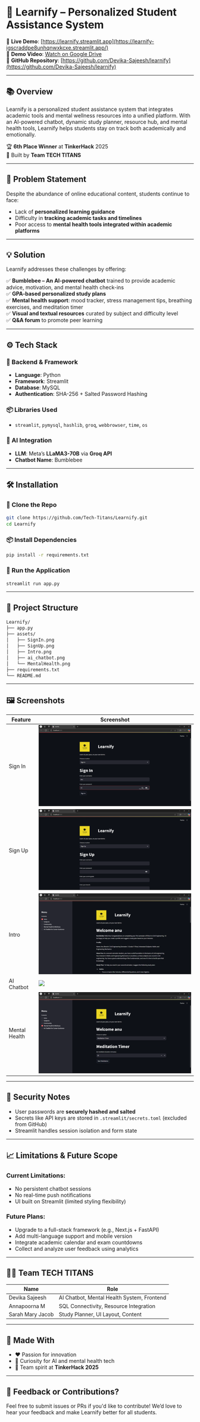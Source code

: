 # 🚀 Learnify – Personalized Student Assistance System

🔗 **Live Demo**: [https://learnify.streamlit.app](https://learnify-igscraddpe8unhqnwxkcxe.streamlit.app/)  
🎥 **Demo Video**: [Watch on Google Drive](https://drive.google.com/file/d/1deFvijQjX2_EC9eVYh-4_IlDn-Iid0n3/view?usp=sharing)  
📁 **GitHub Repository**: [https://github.com/Devika-Sajeesh/learnify](https://github.com/Devika-Sajeesh/learnify)

---

## 📚 Overview

Learnify is a personalized student assistance system that integrates academic tools and mental wellness resources into a unified platform. With an AI-powered chatbot, dynamic study planner, resource hub, and mental health tools, Learnify helps students stay on track both academically and emotionally.

🏆 **6th Place Winner** at **TinkerHack** 2025  
👥 Built by **Team TECH TITANS**

---

## 🧠 Problem Statement

Despite the abundance of online educational content, students continue to face:

- Lack of **personalized learning guidance**
- Difficulty in **tracking academic tasks and timelines**
- Poor access to **mental health tools integrated within academic platforms**

---

## 💡 Solution

Learnify addresses these challenges by offering:

✅ **Bumblebee – An AI-powered chatbot** trained to provide academic advice, motivation, and mental health check-ins  
✅ **GPA-based personalized study plans**  
✅ **Mental health support**: mood tracker, stress management tips, breathing exercises, and meditation timer  
✅ **Visual and textual resources** curated by subject and difficulty level  
✅ **Q&A forum** to promote peer learning

---

## ⚙️ Tech Stack

### 🔧 Backend & Framework

- **Language**: Python
- **Framework**: Streamlit
- **Database**: MySQL
- **Authentication**: SHA-256 + Salted Password Hashing

### 📦 Libraries Used

- `streamlit`, `pymysql`, `hashlib`, `groq`, `webbrowser`, `time`, `os`

### 🧠 AI Integration

- **LLM**: Meta’s **LLaMA3-70B** via **Groq API**
- **Chatbot Name**: Bumblebee

---

## 🛠️ Installation

### 🔽 Clone the Repo

```bash
git clone https://github.com/Tech-Titans/Learnify.git
cd Learnify
```

### 📦 Install Dependencies

```bash
pip install -r requirements.txt
```

### 🚀 Run the Application

```bash
streamlit run app.py
```

---

## 📂 Project Structure

```
Learnify/
├── app.py
├── assets/
│   ├── SignIn.png
│   ├── SignUp.png
│   ├── Intro.png
│   ├── ai_chatbot.png
│   └── MentalHealth.png
├── requirements.txt
└── README.md
```

---

## 🖼️ Screenshots

| Feature       | Screenshot                   |
| ------------- | ---------------------------- |
| Sign In       | ![](images/SignIn.png)       |
| Sign Up       | ![](images/SignUp.png)       |
| Intro         | ![](images/Intro.png)        |
| AI Chatbot    | ![](images/ai_chatbot.png)   |
| Mental Health | ![](images/MentalHealth.png) |

---

## 🔐 Security Notes

- User passwords are **securely hashed and salted**
- Secrets like API keys are stored in `.streamlit/secrets.toml` (excluded from GitHub)
- Streamlit handles session isolation and form state

---

## 📈 Limitations & Future Scope

### Current Limitations:

- No persistent chatbot sessions
- No real-time push notifications
- UI built on Streamlit (limited styling flexibility)

### Future Plans:

- Upgrade to a full-stack framework (e.g., Next.js + FastAPI)
- Add multi-language support and mobile version
- Integrate academic calendar and exam countdowns
- Collect and analyze user feedback using analytics

---

## 👩‍💻 Team TECH TITANS

| Name             | Role                                       |
| ---------------- | ------------------------------------------ |
| Devika Sajeesh   | AI Chatbot, Mental Health System, Frontend |
| Annapoorna M     | SQL Connectivity, Resource Integration     |
| Sarah Mary Jacob | Study Planner, UI Layout, Content          |

---

## 💙 Made With

- ❤️ Passion for innovation
- 🧠 Curiosity for AI and mental health tech
- 🤝 Team spirit at **TinkerHack 2025**

---

## 📢 Feedback or Contributions?

Feel free to submit issues or PRs if you'd like to contribute!
We’d love to hear your feedback and make Learnify better for all students.

```

```
